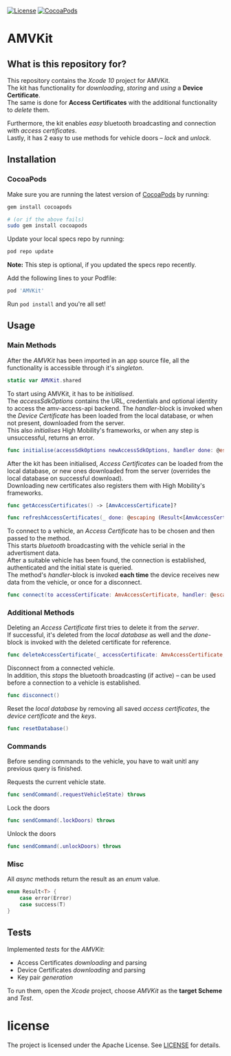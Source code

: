 [![License](https://img.shields.io/github/license/amv-networks/amv-access-sdk-ios-reference-app.svg?maxAge=2592000)](https://github.com/amv-networks/amv-access-sdk-ios-reference-app/blob/master/LICENSE)
[![CocoaPods](https://img.shields.io/cocoapods/v/AMVKit.svg)](https://cocoapods.org/pods/AMVKit)

# AMVKit #

## What is this repository for? ##

This repository contains the *Xcode 10* project for AMVKit.  
The kit has functionality for *downloading*, *storing* and *using* a **Device Certificate**.  
The same is done for **Access Certificates** with the additional functionality to *delete* them.

Furthermore, the kit enables *easy* bluetooth broadcasting and connection with *access certificates*.  
Lastly, it has 2 easy to use methods for vehicle doors – *lock* and *unlock*.

## Installation ##

### CocoaPods

Make sure you are running the latest version of [CocoaPods](https://cocoapods.org) by running:

```bash
gem install cocoapods

# (or if the above fails)
sudo gem install cocoapods
```
Update your local specs repo by running:

```bash
pod repo update
```

**Note:** This step is optional, if you updated the specs repo recently.

Add the following lines to your Podfile:

```ruby
pod 'AMVKit'
```

Run `pod install` and you're all set!

## Usage ##

### Main Methods ###

After the *AMVKit* has been imported in an app source file, all the functionality is accessible through it's *singleton*.
```swift
static var AMVKit.shared
```

To start using AMVKit, it has to be *initialised*.  
The *accessSdkOptions* contains the URL, credentials and optional identity to access the amv-access-api backend.
The *handler*-block is invoked when the *Device Certificate* has been loaded from the local database, or when not present, downloaded from the server.  
This also *initialises* High Mobility's frameworks, or when any step is unsuccessful, returns an error.
```swift
func initialise(accessSdkOptions newAccessSdkOptions, handler done: @escaping (Result<DeviceCertificate>) -> Void) throws
```

After the kit has been initialised, *Access Certificates* can be loaded from the local database, or new ones downloaded from the server (overrides the local database on successful download).  
Downloading new certificates also registers them with High Mobility's frameworks.
```swift
func getAccessCertificates() -> [AmvAccessCertificate]?
```
```swift
func refreshAccessCertificates(_ done: @escaping (Result<[AmvAccessCertificate]>) -> Void) throws
```

To connect to a vehicle, an *Access Certificate* has to be chosen and then passed to the method.  
This starts *bluetooth* broadcasting with the vehicle serial in the advertisment data.  
After a suitable vehicle has been found, the connection is established, authenticated and the initial state is queried.  
The method's *handler*-block is invoked **each time** the device receives new data from the vehicle, or once for a disconnect.
```swift
func connect(to accessCertificate: AmvAccessCertificate, handler: @escaping (Result<VehicleUpdate>) -> Void) throws
```

### Additional Methods ###

Deleting an *Access Certificate* first tries to delete it from the *server*.  
If successful, it's deleted from the *local database* as well and the *done*-block is invoked with the deleted certificate for reference.
```swift
func deleteAccessCertificate(_ accessCertificate: AmvAccessCertificate, done: @escaping (Result<AmvAccessCertificate>) -> Void) throws
```

Disconnect from a connected vehicle.  
In addition, this *stops* the bluetooth broadcasting (if active) – can be used before a connection to a vehicle is established.
```swift
func disconnect()
```

Reset the *local database* by removing all saved *access certificates*, the *device certificate* and the *keys*.
```swift
func resetDatabase()
```

### Commands ###

Before sending commands to the vehicle, you have to wait unitl any previous query is finished.

Requests the current vehicle state.
```swift
func sendCommand(.requestVehicleState) throws
```

Lock the doors
```swift
func sendCommand(.lockDoors) throws
```

Unlock the doors
```swift
func sendCommand(.unlockDoors) throws
```

### Misc ###

All *async* methods return the result as an *enum* value.
```swift
enum Result<T> {
    case error(Error)
    case success(T)
}
```

## Tests ##

Implemented *tests* for the *AMVKit*:

* Access Certificates *downloading* and parsing
* Device Certificates *downloading* and parsing
* Key pair *generation*  

To run them, open the *Xcode* project, choose *AMVKit* as the **target Scheme** and *Test*.

# license
The project is licensed under the Apache License. See [LICENSE](LICENSE) for details.

